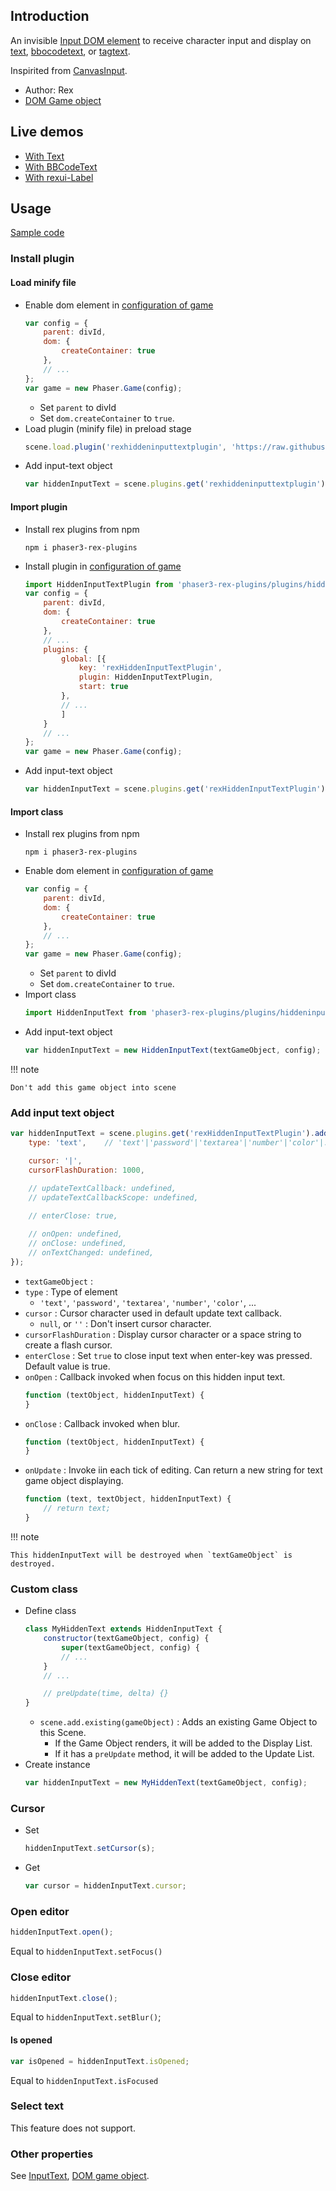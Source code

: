## Introduction

An invisible [Input DOM element](https://www.w3schools.com/tags/tag_input.asp) to 
receive character input and display on [text](text.md), [bbocodetext](bbcodetext.md), or [tagtext](tagtext.md).

Inspirited from [CanvasInput](https://goldfirestudios.com/canvasinput-html5-canvas-text-input).

- Author: Rex
- [DOM Game object](domelement.md)

## Live demos

- [With Text](https://codepen.io/rexrainbow/pen/WNXxEMV)
- [With BBCodeText](https://codepen.io/rexrainbow/pen/YzEWrzR)
- [With rexui-Label](https://codepen.io/rexrainbow/pen/MWOjJzZ)

## Usage

[Sample code](https://github.com/rexrainbow/phaser3-rex-notes/tree/master/examples/hiddeninputtext)

### Install plugin

#### Load minify file

- Enable dom element in [configuration of game](game.md#configuration)
    ```javascript
    var config = {
        parent: divId,
        dom: {
            createContainer: true
        },        
        // ...
    };
    var game = new Phaser.Game(config);
    ```
    - Set `parent` to divId
    - Set `dom.createContainer` to `true`.
- Load plugin (minify file) in preload stage
    ```javascript
    scene.load.plugin('rexhiddeninputtextplugin', 'https://raw.githubusercontent.com/rexrainbow/phaser3-rex-notes/master/dist/rexhiddeninputtextplugin.min.js', true);
    ```
- Add input-text object
    ```javascript
    var hiddenInputText = scene.plugins.get('rexhiddeninputtextplugin').add(textGameObject, config);
    ```

#### Import plugin

- Install rex plugins from npm
    ```
    npm i phaser3-rex-plugins
    ```
- Install plugin in [configuration of game](game.md#configuration)
    ```javascript
    import HiddenInputTextPlugin from 'phaser3-rex-plugins/plugins/hiddeninputtext-plugin.js';
    var config = {
        parent: divId,
        dom: {
            createContainer: true
        },        
        // ...
        plugins: {
            global: [{
                key: 'rexHiddenInputTextPlugin',
                plugin: HiddenInputTextPlugin,
                start: true
            },
            // ...
            ]
        }
        // ...
    };
    var game = new Phaser.Game(config);
    ```
- Add input-text object
    ```javascript
    var hiddenInputText = scene.plugins.get('rexHiddenInputTextPlugin').add(textGameObject, config);
    ```

#### Import class

- Install rex plugins from npm
    ```
    npm i phaser3-rex-plugins
    ```
- Enable dom element in [configuration of game](game.md#configuration)
    ```javascript
    var config = {
        parent: divId,
        dom: {
            createContainer: true
        },        
        // ...
    };
    var game = new Phaser.Game(config);
    ```
    - Set `parent` to divId
    - Set `dom.createContainer` to `true`.
- Import class
    ```javascript
    import HiddenInputText from 'phaser3-rex-plugins/plugins/hiddeninputtext.js';
    ```
- Add input-text object
    ```javascript    
    var hiddenInputText = new HiddenInputText(textGameObject, config);
    ```

!!! note

    Don't add this game object into scene

### Add input text object

```javascript
var hiddenInputText = scene.plugins.get('rexHiddenInputTextPlugin').add(textGameObject, {
    type: 'text',    // 'text'|'password'|'textarea'|'number'|'color'|...

    cursor: '|',
    cursorFlashDuration: 1000,

    // updateTextCallback: undefined,
    // updateTextCallbackScope: undefined,
    
    // enterClose: true,

    // onOpen: undefined,
    // onClose: undefined,
    // onTextChanged: undefined,
});
```

- `textGameObject` : 
- `type` : Type of element
    - `'text'`, `'password'`, `'textarea'`, `'number'`, `'color'`, ...
- `cursor` : Cursor character used in default update text callback.
    - `null`, or `''` : Don't insert cursor character.
- `cursorFlashDuration` : Display cursor character or a space string to create a flash cursor.
- `enterClose` : Set `true` to close input text when enter-key was pressed. Default value is true.
- `onOpen` : Callback invoked when focus on this hidden input text.
    ```javascript
    function (textObject, hiddenInputText) {
    }
    ```
- `onClose` : Callback invoked when blur.
    ```javascript
    function (textObject, hiddenInputText) {
    }
    ```
- `onUpdate` : Invoke iin each tick of editing. Can return a new string for text game object displaying.
    ```javascript
    function (text, textObject, hiddenInputText) {
        // return text;
    }
    ```

!!! note

    This hiddenInputText will be destroyed when `textGameObject` is destroyed.

### Custom class

- Define class
    ```javascript
    class MyHiddenText extends HiddenInputText {
        constructor(textGameObject, config) {
            super(textGameObject, config) {
            // ...            
        }
        // ...

        // preUpdate(time, delta) {}
    }
    ```
    - `scene.add.existing(gameObject)` : Adds an existing Game Object to this Scene.
        - If the Game Object renders, it will be added to the Display List.
        - If it has a `preUpdate` method, it will be added to the Update List.
- Create instance
    ```javascript
    var hiddenInputText = new MyHiddenText(textGameObject, config);
    ```

### Cursor

- Set
    ```javascript
    hiddenInputText.setCursor(s);
    ```
- Get
    ```javascript
    var cursor = hiddenInputText.cursor;
    ```

### Open editor

```javascript
hiddenInputText.open();
```

Equal to `hiddenInputText.setFocus()`

### Close editor

```javascript
hiddenInputText.close();
```

Equal to `hiddenInputText.setBlur()`;

#### Is opened

```javascript
var isOpened = hiddenInputText.isOpened;
```

Equal to `hiddenInputText.isFocused`

### Select text

This feature does not support.

### Other properties

See [InputText](inputtext.md), [DOM game object](domelement.md).
